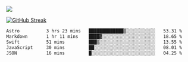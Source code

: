 ![](http://github-profile-summary-cards.vercel.app/api/cards/profile-details?username=sivori&theme=nightowl)

<a href="https://git.io/streak-stats"><img src="https://streak-stats.demolab.com?user=sivori&theme=nightowl&card_width=700&card_height=200" alt="GitHub Streak" /></a>

<!--START_SECTION:waka-->

```txt
Astro          3 hrs 23 mins   █████████████▒░░░░░░░░░░░   53.31 %
Markdown       1 hr 11 mins    ████▓░░░░░░░░░░░░░░░░░░░░   18.65 %
Swift          51 mins         ███▒░░░░░░░░░░░░░░░░░░░░░   13.55 %
JavaScript     30 mins         ██░░░░░░░░░░░░░░░░░░░░░░░   08.01 %
JSON           16 mins         █░░░░░░░░░░░░░░░░░░░░░░░░   04.25 %
```

<!--END_SECTION:waka-->

